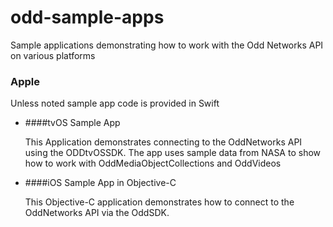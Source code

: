 # odd-sample-apps

Sample applications demonstrating how to work with the Odd Networks API on various platforms

### Apple

Unless noted sample app code is provided in Swift

- ####tvOS Sample App

  This Application demonstrates connecting to the OddNetworks API using the ODDtvOSSDK. The app uses sample data from NASA to show how to work with OddMediaObjectCollections and OddVideos
  
- ####iOS Sample App in Objective-C

  This Objective-C application demonstrates how to connect to the OddNetworks API via the OddSDK.
